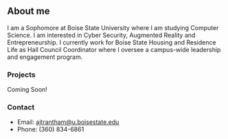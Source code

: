 ## About me

I am a Sophomore at Boise State University where I am studying Computer Science.  I am interested in Cyber Security, Augmented Reality and Entrepreneurship. I currently work for Boise State Housing and Residence Life as Hall Council Coordinator where I oversee a campus-wide leadership and engagement program. 

### Projects

Coming Soon!

### Contact
* Email: ajtrantham@u.boisestate.edu
* Phone: (360) 834-6861
